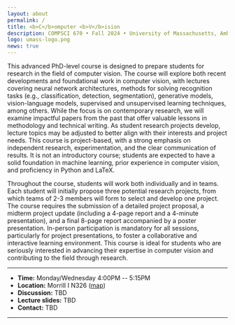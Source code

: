 ```yaml
---
layout: about
permalink: /
title: <b>C</b>omputer <b>V</b>ision
description: COMPSCI 670 • Fall 2024 • University of Massachusetts, Amherst
logo: umass-logo.png
news: true
---
```


This advanced PhD-level course is designed to prepare students for research in the field of computer vision. The course will explore both recent developments and foundational work in computer vision, with lectures covering neural network architectures, methods for solving recognition tasks (e.g., classification, detection, segmentation), generative models, vision-language models, supervised and unsupervised learning techniques, among others. While the focus is on contemporary research, we will examine impactful papers from the past that offer valuable lessons in methodology and technical writing. As student research projects develop, lecture topics may be adjusted to better align with their interests and project needs. This course is project-based, with a strong emphasis on independent research, experimentation, and the clear communication of results. It is not an introductory course; students are expected to have a solid foundation in machine learning, prior experience in computer vision, and proficiency in Python and LaTeX.

Throughout the course, students will work both individually and in teams. Each student will initially propose three potential research projects, from which teams of 2-3 members will form to select and develop one project. The course requires the submission of a detailed project proposal, a midterm project update (including a 4-page report and a 4-minute presentation), and a final 8-page report accompanied by a poster presentation. In-person participation is mandatory for all sessions, particularly for project presentations, to foster a collaborative and interactive learning environment. This course is ideal for students who are seriously interested in advancing their expertise in computer vision and contributing to the field through research.

***

- **Time:** Monday/Wednesday 4:00PM -- 5:15PM
- **Location:** Morrill I N326 ([map](https://maps.app.goo.gl/VncChtjY8DPkriS26))
- **Discussion:** TBD
- **Lecture slides:** TBD
- **Contact:** TBD

***

